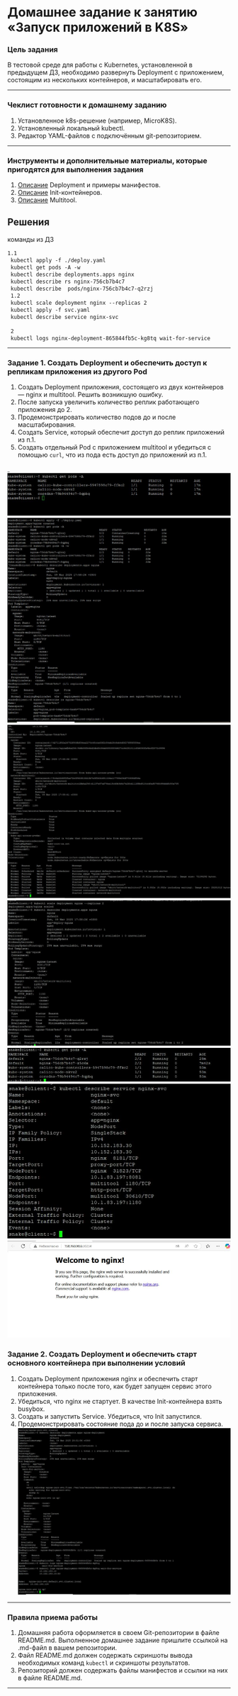 # Домашнее задание к занятию «Запуск приложений в K8S»

### Цель задания

В тестовой среде для работы с Kubernetes, установленной в предыдущем ДЗ, необходимо развернуть Deployment с приложением, состоящим из нескольких контейнеров, и масштабировать его.

------

### Чеклист готовности к домашнему заданию

1. Установленное k8s-решение (например, MicroK8S).
2. Установленный локальный kubectl.
3. Редактор YAML-файлов с подключённым git-репозиторием.

------

### Инструменты и дополнительные материалы, которые пригодятся для выполнения задания

1. [Описание](https://kubernetes.io/docs/concepts/workloads/controllers/deployment/) Deployment и примеры манифестов.
2. [Описание](https://kubernetes.io/docs/concepts/workloads/pods/init-containers/) Init-контейнеров.
3. [Описание](https://github.com/wbitt/Network-MultiTool) Multitool.

## Решения 
команды из ДЗ
```
1.1
 kubectl apply -f ./deploy.yaml
 kubectl get pods -A -w
 kubectl describe deployments.apps nginx
 kubectl describe rs nginx-756cb7b4c7
 kubectl describe  pods/nginx-756cb7b4c7-q2rzj
 1.2
 kubectl scale deployment nginx --replicas 2
 kubectl apply -f svc.yaml
 kubectl describe service nginx-svc
 
 2
 kubectl logs nginx-deployment-865844fb5c-kg8tq wait-for-service

```
------

### Задание 1. Создать Deployment и обеспечить доступ к репликам приложения из другого Pod

1. Создать Deployment приложения, состоящего из двух контейнеров — nginx и multitool. Решить возникшую ошибку.
2. После запуска увеличить количество реплик работающего приложения до 2.
3. Продемонстрировать количество подов до и после масштабирования.
4. Создать Service, который обеспечит доступ до реплик приложений из п.1.
5. Создать отдельный Pod с приложением multitool и убедиться с помощью `curl`, что из пода есть доступ до приложений из п.1.

![](https://github.com/Pomidor20/notology/blob/main/Netology/22.k8s/22.3%20Deployment/pic/1.JPG)
![](https://github.com/Pomidor20/notology/blob/main/Netology/22.k8s/22.3%20Deployment/pic/2.JPG)
![](https://github.com/Pomidor20/notology/blob/main/Netology/22.k8s/22.3%20Deployment/pic/3.JPG)
![](https://github.com/Pomidor20/notology/blob/main/Netology/22.k8s/22.3%20Deployment/pic/1.2.JPG)
![](https://github.com/Pomidor20/notology/blob/main/Netology/22.k8s/22.3%20Deployment/pic/1.2.2.JPG)
![](https://github.com/Pomidor20/notology/blob/main/Netology/22.k8s/22.3%20Deployment/pic/1.2.3.JPG)
![](https://github.com/Pomidor20/notology/blob/main/Netology/22.k8s/22.3%20Deployment/pic/1.2.4.JPG)
------

### Задание 2. Создать Deployment и обеспечить старт основного контейнера при выполнении условий

1. Создать Deployment приложения nginx и обеспечить старт контейнера только после того, как будет запущен сервис этого приложения.
2. Убедиться, что nginx не стартует. В качестве Init-контейнера взять busybox.
3. Создать и запустить Service. Убедиться, что Init запустился.
4. Продемонстрировать состояние пода до и после запуска сервиса.
![](https://github.com/Pomidor20/notology/blob/main/Netology/22.k8s/22.3%20Deployment/pic/_2.JPG)
------





### Правила приема работы

1. Домашняя работа оформляется в своем Git-репозитории в файле README.md. Выполненное домашнее задание пришлите ссылкой на .md-файл в вашем репозитории.
2. Файл README.md должен содержать скриншоты вывода необходимых команд `kubectl` и скриншоты результатов.
3. Репозиторий должен содержать файлы манифестов и ссылки на них в файле README.md.

------
